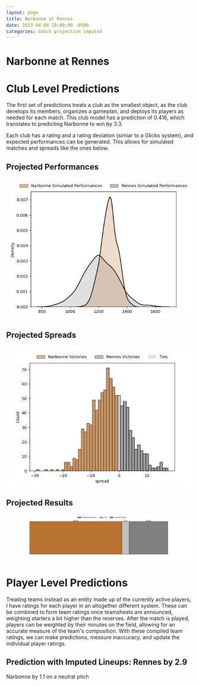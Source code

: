 ```yaml
---  
layout: page  
title: Narbonne at Rennes  
date: 2023-04-08 18:00:00 -0500  
categories: match projection imputed  
---
```

# Narbonne at Rennes

# Club Level Predictions


The first set of predictions treats a club as the smallest object, as the club develops its members, organizes a gameplan, and deploys its players as needed for each match. This club model has a prediction of 0.416, which translates to predicting Narbonne to win by 3.3.

Each club has a rating and a rating deviation (simiar to a Glicko system), and expected performances can be generated. This allows for simulated matches and spreads like the ones below.
## Projected Performances


![Projected Performances](plots/performances_2023-04-08-Rennes-Narbonne.png)
## Projected Spreads


![Projected Spreads](plots/spreads_2023-04-08-Rennes-Narbonne.png)
## Projected Results


![Projected Results](plots/resultbar_2023-04-08-Rennes-Narbonne.png)
# Player Level Predictions


Treating teams instead as an entity made up of the currently active players, I have ratings for each player in an altogether different system. These can be combined to form team ratings once teamsheets are announced, weighting starters a bit higher than the reserves. After the match is played, players can be weighted by their minutes on the field, allowing for an accurate measure of the team's composition. With these compiled team ratings, we can make predictions, measure inaccuracy, and update the individual player ratings.
## Prediction with Imputed Lineups: Rennes by 2.9


Narbonne by 1.1 on a neutral pitch

